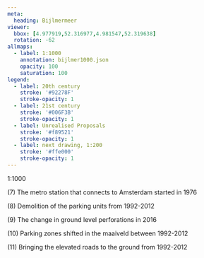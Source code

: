 ```yaml
---
meta:
  heading: Bijlmermeer
viewer:
  bbox: [4.977919,52.316977,4.981547,52.319638]
  rotation: -62
allmaps:
  - label: 1:1000
    annotation: bijlmer1000.json
    opacity: 100
    saturation: 100
legend:
  - label: 20th century
    stroke: '#92278F'
    stroke-opacity: 1
  - label: 21st century
    stroke: '#006F3B'
    stroke-opacity: 1
  - label: Unrealised Proposals
    stroke: '#f89521'
    stroke-opacity: 1
  - label: next drawing, 1:200
    stroke: '#ffe000'
    stroke-opacity: 1
---
```

1:1000

(7) The metro station that connects to Amsterdam started in 1976


(8) Demolition of the parking units from 1992-2012


(9) The change in ground level perforations in 2016


(10) Parking zones shifted in the maaiveld between 1992-2012


(11) Bringing the elevated roads to the ground from 1992-2012